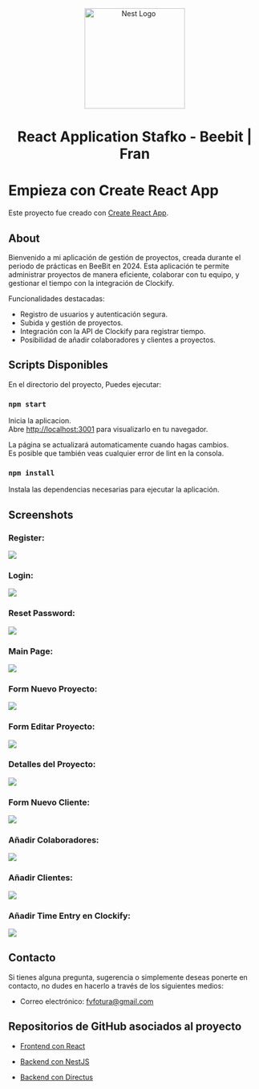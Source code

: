 <p align="center" style="padding-top: 3em">
  <a target="blank"><img src="https://beebit.es/wp-content/uploads/2017/07/marca-sin-bordes.png" width="200" alt="Nest Logo" /></a>
</p>

<h1 align="center">
React Application Stafko - Beebit | Fran
</h1>

# Empieza con Create React App

Este proyecto fue creado con [Create React App](https://github.com/facebook/create-react-app).

## About

Bienvenido a mi aplicación de gestión de proyectos, creada durante el periodo de prácticas en BeeBit en 2024. Esta aplicación te permite administrar proyectos de manera eficiente, colaborar con tu equipo, y gestionar el tiempo con la integración de Clockify.

Funcionalidades destacadas:

- Registro de usuarios y autenticación segura.
- Subida y gestión de proyectos.
- Integración con la API de Clockify para registrar tiempo.
- Posibilidad de añadir colaboradores y clientes a proyectos.

## Scripts Disponibles

En el directorio del proyecto, Puedes ejecutar:

### `npm start`

Inicia la aplicacion.\
Abre [http://localhost:3001](http://localhost:3001) para visualizarlo en tu navegador.

La página se actualizará automaticamente cuando hagas cambios.\
Es posible que también veas cualquier error de lint en la consola.

### `npm install`

Instala las dependencias necesarias para ejecutar la aplicación.

## Screenshots

### Register:

<img src="screenshots/Register.png">

### Login:

<img src="screenshots/Login.png">

### Reset Password:

<img src="screenshots/Recuperar password.png">

### Main Page:

<img src="screenshots/Main.png">

### Form Nuevo Proyecto:

<img src="screenshots/Form nuevo proyecto.png">

### Form Editar Proyecto:

<img src="screenshots/Form editar proyecto.png">

### Detalles del Proyecto:

<img src="screenshots/Detalles.png">

### Form Nuevo Cliente:

<img src="screenshots/Form nuevo cliente.png">

### Añadir Colaboradores:

<img src="screenshots/AddColab.png">

### Añadir Clientes:

<img src="screenshots/AddCliente.png">

### Añadir Time Entry en Clockify:

<img src="screenshots/AddTimeEntryClockify.png">

## Contacto

Si tienes alguna pregunta, sugerencia o simplemente deseas ponerte en contacto, no dudes en hacerlo a través de los siguientes medios:

- Correo electrónico: <a href="mailto:fvfotura@gmailcom">fvfotura@gmail.com</a>

## Repositorios de GitHub asociados al proyecto

- <a href="https://github.com/Frorve/Front">Frontend con React</a>

- <a href="https://github.com/Frorve/Back">Backend con NestJS</a>

- <a href="https://github.com/Frorve/Back-Directus">Backend con Directus</a>

